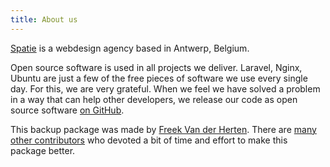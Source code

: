 ```yaml
---
title: About us
---
```


[Spatie](https://spatie.be) is a webdesign agency based in Antwerp, Belgium.

Open source software is used in all projects we deliver. Laravel, Nginx, Ubuntu are just a few 
of the free pieces of software we use every single day. For this, we are very grateful. 
When we feel we have solved a problem in a way that can help other developers, 
we release our code as open source software [on GitHub](https://spatie.be/opensource).

This backup package was made by [Freek Van der Herten](https://twitter.com/freekmurze). There are 
[many other contributors](https://github.com/spatie/laravel-medialibrary/graphs/contributors) who devoted
a bit of time and effort to make this package better.
